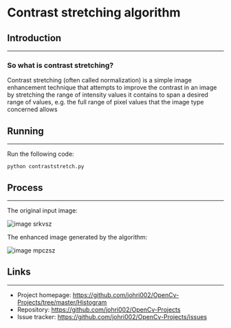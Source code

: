 # Contrast stretching algorithm


## Introduction
---

### So what is contrast stretching? 
Contrast stretching (often called normalization) is a simple image enhancement technique that
attempts to improve the contrast in an image by stretching the range of intensity values it
contains to span a desired range of values, e.g. the full range of pixel values that the image
type concerned allows

## Running
---

Run the following code:
```shell
python contraststretch.py
```

## Process
---

The original input image:

![image srkvsz](https://user-images.githubusercontent.com/30645315/49012533-b004d180-f19f-11e8-83d2-3e15f5db71db.png)


The enhanced image generated by the algorithm:

![image mpczsz](https://user-images.githubusercontent.com/30645315/49012543-bd21c080-f19f-11e8-9033-41ff91a5a830.png)


## Links
---

- Project homepage: https://github.com/johri002/OpenCv-Projects/tree/master/Histogram
- Repository: https://github.com/johri002/OpenCv-Projects
- Issue tracker: https://github.com/johri002/OpenCv-Projects/issues
